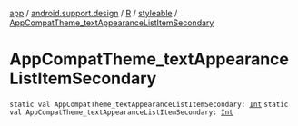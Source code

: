 [app](../../../index.md) / [android.support.design](../../index.md) / [R](../index.md) / [styleable](index.md) / [AppCompatTheme_textAppearanceListItemSecondary](./-app-compat-theme_text-appearance-list-item-secondary.md)

# AppCompatTheme_textAppearanceListItemSecondary

`static val AppCompatTheme_textAppearanceListItemSecondary: `[`Int`](https://kotlinlang.org/api/latest/jvm/stdlib/kotlin/-int/index.html)
`static val AppCompatTheme_textAppearanceListItemSecondary: `[`Int`](https://kotlinlang.org/api/latest/jvm/stdlib/kotlin/-int/index.html)